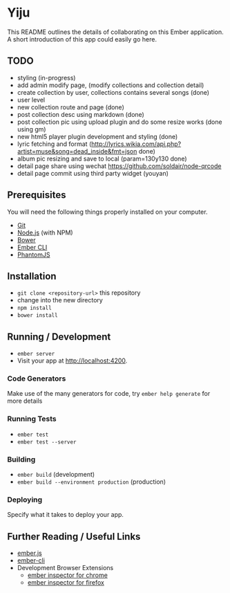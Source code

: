 # Yiju

This README outlines the details of collaborating on this Ember application.
A short introduction of this app could easily go here.
## TODO
* styling (in-progress)
* add admin modify page, (modify collections and collection detail)
* create collection by user, collections contains several songs (done)
* user level
* new collection route and page (done)
* post collection desc using markdown (done)
* post collection pic using upload plugin and do some resize works (done using gm)
* new html5 player plugin development and styling (done)
* lyric fetching and format (http://lyrics.wikia.com/api.php?artist=muse&song=dead_inside&fmt=json done)
* album pic resizing and save to local (param=130y130 done)
* detail page share using wechat https://github.com/soldair/node-qrcode
* detail page commit using third party widget (youyan)

## Prerequisites

You will need the following things properly installed on your computer.

* [Git](http://git-scm.com/)
* [Node.js](http://nodejs.org/) (with NPM)
* [Bower](http://bower.io/)
* [Ember CLI](http://www.ember-cli.com/)
* [PhantomJS](http://phantomjs.org/)

## Installation

* `git clone <repository-url>` this repository
* change into the new directory
* `npm install`
* `bower install`

## Running / Development

* `ember server`
* Visit your app at [http://localhost:4200](http://localhost:4200).

### Code Generators

Make use of the many generators for code, try `ember help generate` for more details

### Running Tests

* `ember test`
* `ember test --server`

### Building

* `ember build` (development)
* `ember build --environment production` (production)

### Deploying

Specify what it takes to deploy your app.

## Further Reading / Useful Links

* [ember.js](http://emberjs.com/)
* [ember-cli](http://www.ember-cli.com/)
* Development Browser Extensions
  * [ember inspector for chrome](https://chrome.google.com/webstore/detail/ember-inspector/bmdblncegkenkacieihfhpjfppoconhi)
  * [ember inspector for firefox](https://addons.mozilla.org/en-US/firefox/addon/ember-inspector/)
